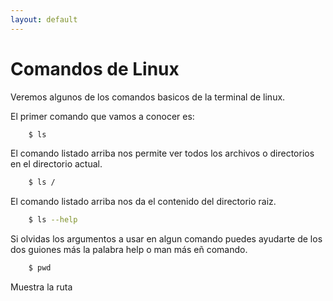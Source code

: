 ```yaml
---
layout: default
---
```


# Comandos de Linux

Veremos algunos de los comandos basicos de la terminal de linux.

El primer comando que vamos a conocer es:

```bash
    $ ls
```
El comando listado arriba nos permite ver todos los archivos o directorios en el directorio actual.

```bash
    $ ls /
```
El comando listado arriba nos da el contenido del directorio raiz.

```bash
    $ ls --help
```
Si olvidas los argumentos a usar en algun comando puedes ayudarte de los dos guiones más la palabra help o man más eñ comando.

```bash
    $ pwd 
```
Muestra la ruta
